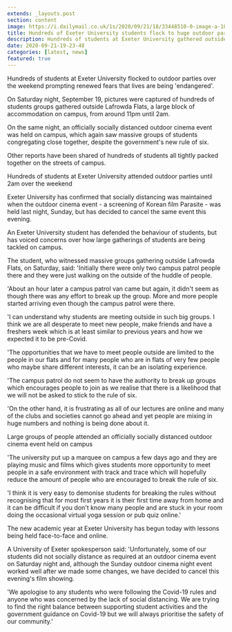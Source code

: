 ```yaml
---
extends: _layouts.post
section: content
image: https://i.dailymail.co.uk/1s/2020/09/21/18/33448510-0-image-a-18_1600710367745.jpg 
title: Hundreds of Exeter University students flock to huge outdoor parties until 2am 
description: Hundreds of students at Exeter University gathered outside Lafrowda Flats over the weekend, sparking fears lives are being endangered 
date: 2020-09-21-19-23-48 
categories: [latest, news] 
featured: true 
--- 
```

Hundreds of students at Exeter University flocked to outdoor parties over the weekend prompting renewed fears that lives are being 'endangered'.

On Saturday night, September 19, pictures were captured of hundreds of students groups gathered outside Lafrowda Flats, a large block of accommodation on campus, from around 11pm until 2am.

On the same night, an officially socially distanced outdoor cinema event was held on campus, which again saw massive groups of students congregating close together, despite the government's new rule of six. 

Other reports have been shared of hundreds of students all tightly packed together on the streets of campus.

Hundreds of students at Exeter University attended outdoor parties until 2am over the weekend

Exeter University has confirmed that socially distancing was maintained when the outdoor cinema event - a screening of Korean film Parasite - was held last night, Sunday, but has decided to cancel the same event this evening. 

An Exeter University student has defended the behaviour of students, but has voiced concerns over how large gatherings of students are being tackled on campus.

The student, who witnessed massive groups gathering outside Lafrowda Flats, on Saturday, said: 'Initially there were only two campus patrol people there and they were just walking on the outside of the huddle of people.

'About an hour later a campus patrol van came but again, it didn't seem as though there was any effort to break up the group. More and more people started arriving even though the campus patrol were there.

'I can understand why students are meeting outside in such big groups. I think we are all desperate to meet new people, make friends and have a freshers week which is at least similar to previous years and how we expected it to be pre-Covid.

'The opportunities that we have to meet people outside are limited to the people in our flats and for many people who are in flats of very few people who maybe share different interests, it can be an isolating experience.

'The campus patrol do not seem to have the authority to break up groups which encourages people to join as we realise that there is a likelihood that we will not be asked to stick to the rule of six.

'On the other hand, it is frustrating as all of our lectures are online and many of the clubs and societies cannot go ahead and yet people are mixing in huge numbers and nothing is being done about it.

Large groups of people attended an officially socially distanced outdoor cinema event held on campus

'The university put up a marquee on campus a few days ago and they are playing music and films which gives students more opportunity to meet people in a safe environment with track and trace which will hopefully reduce the amount of people who are encouraged to break the rule of six.

'I think it is very easy to demonise students for breaking the rules without recognising that for most first years it is their first time away from home and it can be difficult if you don't know many people and are stuck in your room doing the occasional virtual yoga session or pub quiz online.'

The new academic year at Exeter University has begun today with lessons being held face-to-face and online.

A University of Exeter spokesperson said: 'Unfortunately, some of our students did not socially distance as required at an outdoor cinema event on Saturday night and, although the Sunday outdoor cinema night event worked well after we made some changes, we have decided to cancel this evening's film showing.

'We apologise to any students who were following the Covid-19 rules and anyone who was concerned by the lack of social distancing. We are trying to find the right balance between supporting student activities and the government guidance on Covid-19 but we will always prioritise the safety of our community.'

